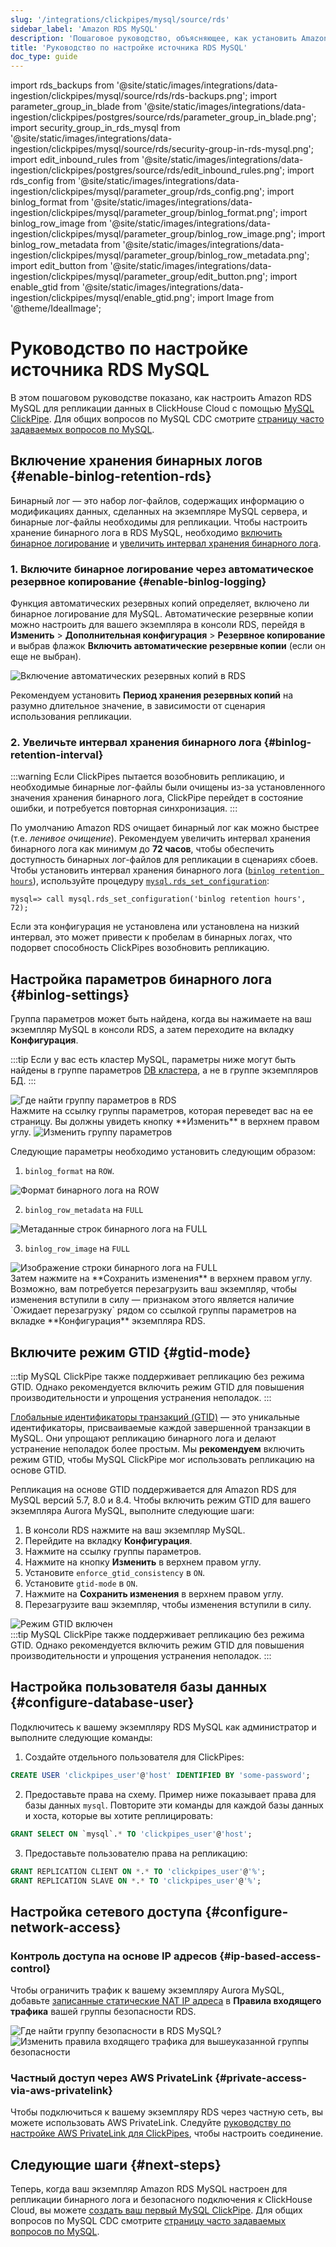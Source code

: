 ```yaml
---
slug: '/integrations/clickpipes/mysql/source/rds'
sidebar_label: 'Amazon RDS MySQL'
description: 'Пошаговое руководство, объясняющее, как установить Amazon RDS MySQL'
title: 'Руководство по настройке источника RDS MySQL'
doc_type: guide
---
```

import rds_backups from '@site/static/images/integrations/data-ingestion/clickpipes/mysql/source/rds/rds-backups.png';
import parameter_group_in_blade from '@site/static/images/integrations/data-ingestion/clickpipes/postgres/source/rds/parameter_group_in_blade.png';
import security_group_in_rds_mysql from '@site/static/images/integrations/data-ingestion/clickpipes/mysql/source/rds/security-group-in-rds-mysql.png';
import edit_inbound_rules from '@site/static/images/integrations/data-ingestion/clickpipes/postgres/source/rds/edit_inbound_rules.png';
import rds_config from '@site/static/images/integrations/data-ingestion/clickpipes/mysql/parameter_group/rds_config.png';
import binlog_format from '@site/static/images/integrations/data-ingestion/clickpipes/mysql/parameter_group/binlog_format.png';
import binlog_row_image from '@site/static/images/integrations/data-ingestion/clickpipes/mysql/parameter_group/binlog_row_image.png';
import binlog_row_metadata from '@site/static/images/integrations/data-ingestion/clickpipes/mysql/parameter_group/binlog_row_metadata.png';
import edit_button from '@site/static/images/integrations/data-ingestion/clickpipes/mysql/parameter_group/edit_button.png';
import enable_gtid from '@site/static/images/integrations/data-ingestion/clickpipes/mysql/enable_gtid.png';
import Image from '@theme/IdealImage';


# Руководство по настройке источника RDS MySQL

В этом пошаговом руководстве показано, как настроить Amazon RDS MySQL для репликации данных в ClickHouse Cloud с помощью [MySQL ClickPipe](../index.md). Для общих вопросов по MySQL CDC смотрите [страницу часто задаваемых вопросов по MySQL](/integrations/data-ingestion/clickpipes/mysql/faq.md).

## Включение хранения бинарных логов {#enable-binlog-retention-rds}

Бинарный лог — это набор лог-файлов, содержащих информацию о модификациях данных, сделанных на экземпляре MySQL сервера, и бинарные лог-файлы необходимы для репликации. Чтобы настроить хранение бинарного лога в RDS MySQL, необходимо [включить бинарное логирование](#enable-binlog-logging) и [увеличить интервал хранения бинарного лога](#binlog-retention-interval).

### 1. Включите бинарное логирование через автоматическое резервное копирование {#enable-binlog-logging}

Функция автоматических резервных копий определяет, включено ли бинарное логирование для MySQL. Автоматические резервные копии можно настроить для вашего экземпляра в консоли RDS, перейдя в **Изменить** > **Дополнительная конфигурация** > **Резервное копирование** и выбрав флажок **Включить автоматические резервные копии** (если он еще не выбран).

<Image img={rds_backups} alt="Включение автоматических резервных копий в RDS" size="lg" border/>

Рекомендуем установить **Период хранения резервных копий** на разумно длительное значение, в зависимости от сценария использования репликации.

### 2. Увеличьте интервал хранения бинарного лога {#binlog-retention-interval}

:::warning
Если ClickPipes пытается возобновить репликацию, и необходимые бинарные лог-файлы были очищены из-за установленного значения хранения бинарного лога, ClickPipe перейдет в состояние ошибки, и потребуется повторная синхронизация.
:::

По умолчанию Amazon RDS очищает бинарный лог как можно быстрее (т.е. _ленивое очищение_). Рекомендуем увеличить интервал хранения бинарного лога как минимум до **72 часов**, чтобы обеспечить доступность бинарных лог-файлов для репликации в сценариях сбоев. Чтобы установить интервал хранения бинарного лога ([`binlog retention hours`](https://docs.aws.amazon.com/AmazonRDS/latest/UserGuide/mysql-stored-proc-configuring.html#mysql_rds_set_configuration-usage-notes.binlog-retention-hours)), используйте процедуру [`mysql.rds_set_configuration`](https://docs.aws.amazon.com/AmazonRDS/latest/UserGuide/mysql-stored-proc-configuring.html#mysql_rds_set_configuration):

[//]: # "ПРИМЕЧАНИЕ: большинство поставщиков CDC рекомендуют максимальный срок хранения для RDS (7 дней/168 часов). Поскольку это влияет на использование диска, мы консервативно рекомендуем минимум 3 дня/72 часа."

```text
mysql=> call mysql.rds_set_configuration('binlog retention hours', 72);
```

Если эта конфигурация не установлена или установлена на низкий интервал, это может привести к пробелам в бинарных логах, что подорвет способность ClickPipes возобновить репликацию.

## Настройка параметров бинарного лога {#binlog-settings}

Группа параметров может быть найдена, когда вы нажимаете на ваш экземпляр MySQL в консоли RDS, а затем переходите на вкладку **Конфигурация**.

:::tip
Если у вас есть кластер MySQL, параметры ниже могут быть найдены в группе параметров [DB кластера](https://docs.aws.amazon.com/AmazonRDS/latest/AuroraUserGuide/USER_WorkingWithParamGroups.CreatingCluster.html), а не в группе экземпляров БД.
:::

<Image img={rds_config} alt="Где найти группу параметров в RDS" size="lg" border/>

<br/>
Нажмите на ссылку группы параметров, которая переведет вас на ее страницу. Вы должны увидеть кнопку **Изменить** в верхнем правом углу.

<Image img={edit_button} alt="Изменить группу параметров" size="lg" border/>

Следующие параметры необходимо установить следующим образом:

1. `binlog_format` на `ROW`.

<Image img={binlog_format} alt="Формат бинарного лога на ROW" size="lg" border/>

2. `binlog_row_metadata` на `FULL`

<Image img={binlog_row_metadata} alt="Метаданные строк бинарного лога на FULL" size="lg" border/>

3. `binlog_row_image` на `FULL`

<Image img={binlog_row_image} alt="Изображение строки бинарного лога на FULL" size="lg" border/>

<br/>
Затем нажмите на **Сохранить изменения** в верхнем правом углу. Возможно, вам потребуется перезагрузить ваш экземпляр, чтобы изменения вступили в силу — признаком этого является наличие `Ожидает перезагрузку` рядом со ссылкой группы параметров на вкладке **Конфигурация** экземпляра RDS.

## Включите режим GTID {#gtid-mode}

:::tip
MySQL ClickPipe также поддерживает репликацию без режима GTID. Однако рекомендуется включить режим GTID для повышения производительности и упрощения устранения неполадок.
:::

[Глобальные идентификаторы транзакций (GTID)](https://dev.mysql.com/doc/refman/8.0/en/replication-gtids.html) — это уникальные идентификаторы, присваиваемые каждой завершенной транзакции в MySQL. Они упрощают репликацию бинарного лога и делают устранение неполадок более простым. Мы **рекомендуем** включить режим GTID, чтобы MySQL ClickPipe мог использовать репликацию на основе GTID.

Репликация на основе GTID поддерживается для Amazon RDS для MySQL версий 5.7, 8.0 и 8.4. Чтобы включить режим GTID для вашего экземпляра Aurora MySQL, выполните следующие шаги:

1. В консоли RDS нажмите на ваш экземпляр MySQL.
2. Перейдите на вкладку **Конфигурация**.
3. Нажмите на ссылку группы параметров.
4. Нажмите на кнопку **Изменить** в верхнем правом углу.
5. Установите `enforce_gtid_consistency` в `ON`.
6. Установите `gtid-mode` в `ON`.
7. Нажмите на **Сохранить изменения** в верхнем правом углу.
8. Перезагрузите ваш экземпляр, чтобы изменения вступили в силу.

<Image img={enable_gtid} alt="Режим GTID включен" size="lg" border/>

<br/>
:::tip
MySQL ClickPipe также поддерживает репликацию без режима GTID. Однако рекомендуется включить режим GTID для повышения производительности и упрощения устранения неполадок.
:::

## Настройка пользователя базы данных {#configure-database-user}

Подключитесь к вашему экземпляру RDS MySQL как администратор и выполните следующие команды:

1. Создайте отдельного пользователя для ClickPipes:

```sql
CREATE USER 'clickpipes_user'@'host' IDENTIFIED BY 'some-password';
```

2. Предоставьте права на схему. Пример ниже показывает права для базы данных `mysql`. Повторите эти команды для каждой базы данных и хоста, которые вы хотите реплицировать:

```sql
GRANT SELECT ON `mysql`.* TO 'clickpipes_user'@'host';
```

3. Предоставьте пользователю права на репликацию:

```sql
GRANT REPLICATION CLIENT ON *.* TO 'clickpipes_user'@'%';
GRANT REPLICATION SLAVE ON *.* TO 'clickpipes_user'@'%';
```

## Настройка сетевого доступа {#configure-network-access}

### Контроль доступа на основе IP адресов {#ip-based-access-control}

Чтобы ограничить трафик к вашему экземпляру Aurora MySQL, добавьте [записанные статические NAT IP адреса](../../index.md#list-of-static-ips) в **Правила входящего трафика** вашей группы безопасности RDS.

<Image img={security_group_in_rds_mysql} alt="Где найти группу безопасности в RDS MySQL?" size="lg" border/>

<Image img={edit_inbound_rules} alt="Изменить правила входящего трафика для вышеуказанной группы безопасности" size="lg" border/>

### Частный доступ через AWS PrivateLink {#private-access-via-aws-privatelink}

Чтобы подключиться к вашему экземпляру RDS через частную сеть, вы можете использовать AWS PrivateLink. Следуйте [руководству по настройке AWS PrivateLink для ClickPipes](/knowledgebase/aws-privatelink-setup-for-clickpipes), чтобы настроить соединение.

## Следующие шаги {#next-steps}

Теперь, когда ваш экземпляр Amazon RDS MySQL настроен для репликации бинарного лога и безопасного подключения к ClickHouse Cloud, вы можете [создать ваш первый MySQL ClickPipe](/integrations/clickpipes/mysql/#create-your-clickpipe). Для общих вопросов по MySQL CDC смотрите [страницу часто задаваемых вопросов по MySQL](/integrations/data-ingestion/clickpipes/mysql/faq.md).